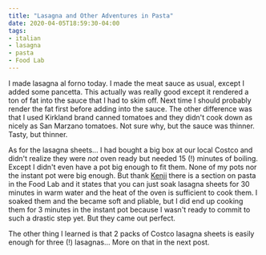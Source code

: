```yaml
---
title: "Lasagna and Other Adventures in Pasta"
date: 2020-04-05T18:59:30-04:00
tags:
- italian
- lasagna
- pasta
- Food Lab
---
```


I made lasagna al forno today. I made the meat sauce as usual, except I added some pancetta. This actually was really good except it rendered a ton of fat into the sauce that I had to skim off. Next time I should probably render the fat first before adding into the sauce. The other difference was that I used Kirkland brand canned tomatoes and they didn't cook down as nicely as San Marzano tomatoes. Not sure why, but the sauce was thinner. Tasty, but thinner.

As for the lasagna sheets... I had bought a big box at our local Costco and didn't realize they were _not_ oven ready but needed 15 (!) minutes of boiling. Except I didn't even have a pot big enough to fit them. None of my pots nor the instant pot were big enough. But thank [Kenji](https://www.kenjilopezalt.com/) there is a section on pasta in the Food Lab and it states that you can just soak lasagna sheets for 30 minutes in warm water and the heat of the oven is sufficient to cook them. I soaked them and the became soft and pliable, but I did end up cooking them for 3 minutes in the instant pot because I wasn't ready to commit to such a drastic step yet. But they came out perfect.

The other thing I learned is that 2 packs of Costco lasagna sheets is easily enough for three (!) lasagnas... More on that in the next post.
